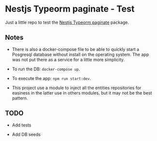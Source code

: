 # Nestjs Typeorm paginate - Test

Just a little repo to test the [Nestjs Typeorm paginate](https://github.com/nestjsx/nestjs-typeorm-paginate) package.

## Notes

- There is also a docker-compose file to be able to quickly start a Posgresql database without install on the operating system. The app was not put there as a service for a little more simplicity.

- To run the DB: `docker-compose up`.

- To execute the app: `npm run start:dev`.

- This project use a module to inject all the entities repositories for easiness in the latter use in others modules. but it may not be the best pattern.

## TODO

- Add tests

- Add DB seeds
